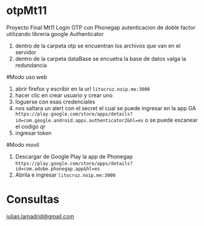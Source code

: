 # otpMt11
Proyecto Final Mt11
Login OTP con Phonegap
autenticacion de doble factor utilizando libreria google Authenticator

1. dentro de la carpeta otp se encuentran los archivos que van en el servidor 
1. dentro de la carpeta dataBase se encuetra la base de datos valga la redundancia

#Modo uso web

1. abrir firefox y escribir en la url ```litocruz.noip.me:3000```
1. hacer clic en crear usuario y crear uno
1. loguerse con esas credenciales
1. nos saltara un alert con el secret el cual se puede ingresar en la app GA ``` https://play.google.com/store/apps/details?id=com.google.android.apps.authenticator2&hl=es``` o 
se puede escanear el codigo qr
1. ingresar token

#Modo movil
1. Descargar de Google Play la app de Phonegap ```https://play.google.com/store/apps/details?id=com.adobe.phonegap.app&hl=es```
2. Abrila e ingresar ```litocruz.noip.me:3000```

# Consultas
julian.lamadrid@gmail.com

